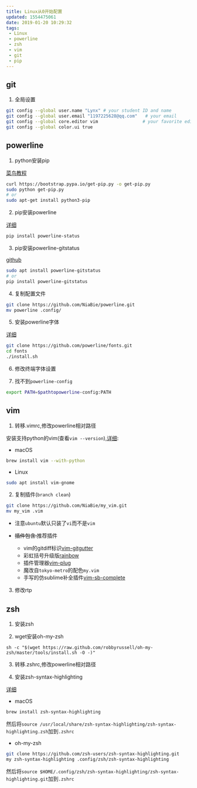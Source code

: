 ```yaml
---
title: Linux从0开始配置
updated: 1554475061
date: 2019-01-20 10:29:32
tags:
 - Linux
 - powerline
 - zsh
 - vim
 - git
 - pip
---
```


## git

1. 全局设置

```bash
git config --global user.name "Lynx" # your student ID and name
git config --global user.email "1197225628@qq.com"   # your email
git config --global core.editor vim                 # your favorite editor
git config --global color.ui true
```

## powerline

1. python安装pip

[菜鸟教程](http://www.runoob.com/w3cnote/python-pip-install-usage.html)

```bash
curl https://bootstrap.pypa.io/get-pip.py -o get-pip.py
sudo python get-pip.py
# or
sudo apt-get install python3-pip
```

2. pip安装powerline

[详细](http://cenalulu.github.io/linux/mac-powerline/)

```bash
pip install powerline-status
```

3. pip安装powerline-gitstatus

[github](https://github.com/jaspernbrouwer/powerline-gitstatus)

```bash
sudo apt install powerline-gitstatus
# or
pip install powerline-gitstatus
```

4. 复制配置文件
```bash
git clone https://github.com/NiaBie/powerline.git
mv powerline .config/
```

5. 安装powerline字体

[详细](http://cenalulu.github.io/linux/mac-powerline/)

```bash
git clone https://github.com/powerline/fonts.git
cd fonts
./install.sh
```

6. 修改终端字体设置

7. 找不到`powerline-config`

```bash
export PATH=$pathtopowerline-config:PATH
```

## vim

1. 转移.vimrc,修改powerline相对路径

 安装支持python的vim(查看`vim --version`),[详细](http://cenalulu.github.io/linux/mac-powerline/):

 - macOS

 ```bash
 brew install vim --with-python
 ```

 - Linux

 ```bash
 sudo apt install vim-gnome
 ```

2. 复制插件(`branch clean`)
```bash
git clone https://github.com/NiaBie/my_vim.git
mv my_vim .vim
```

- 注意`ubuntu`默认只装了`vi`而不是`vim`

- ~~插件包含:~~推荐插件

    - vim的gitdiff标识[vim-gitgutter](https://www.diycode.cc/projects/airblade/vim-gitgutter)
    - 彩虹括号升级版[rainbow](https://github.com/luochen1990/rainbow)
    - 插件管理器[vim-plug](https://github.com/junegunn/vim-plug)
    - 魔改自`tokyo-metro`的配色`my.vim` 
    - 手写的仿sublime补全插件[vim-sb-complete](htts://github.com/niabie/vim-sb-complete)

3. 修改rtp

## zsh

1. 安装zsh

2. wget安装oh-my-zsh
```
sh -c "$(wget https://raw.github.com/robbyrussell/oh-my-zsh/master/tools/install.sh -O -)" 
```

3. 转移.zshrc,修改powerline相对路径

4. 安装zsh-syntax-highlighting

 [详细](https://blog.csdn.net/caiqiiqi/article/details/52139288)

 - macOS

 ```bash
 brew install zsh-syntax-highlighting
 ```

 然后将`source /usr/local/share/zsh-syntax-highlighting/zsh-syntax-highlighting.zsh`加到`.zshrc`

 - oh-my-zsh

 ```bash
 git clone https://github.com/zsh-users/zsh-syntax-highlighting.git
my zsh-syntax-highlighting .config/zsh/zsh-syntax-highlighting
 ```

 然后将`source $HOME/.config/zsh/zsh-syntax-highlighting/zsh-syntax-highlighting.git`加到`.zshrc`

